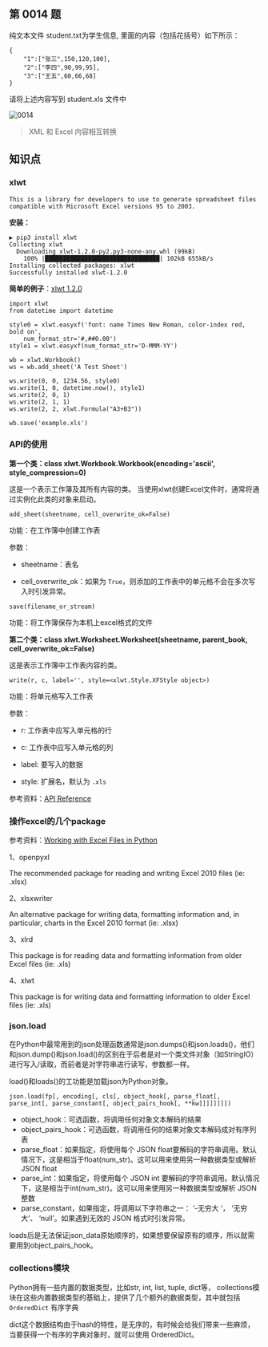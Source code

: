 ## 第 0014 题

纯文本文件 student.txt为学生信息, 里面的内容（包括花括号）如下所示：

```
{
	"1":["张三",150,120,100],
	"2":["李四",90,99,95],
	"3":["王五",60,66,68]
}
```

请将上述内容写到 student.xls 文件中

![0014](http://oow6unnib.bkt.clouddn.com/show-me-the-code-0014.jpeg)

>XML 和 Excel 内容相互转换

## 知识点

### xlwt

```
This is a library for developers to use to generate spreadsheet files compatible with Microsoft Excel versions 95 to 2003.
```

**安装：**

```
▶ pip3 install xlwt
Collecting xlwt
  Downloading xlwt-1.2.0-py2.py3-none-any.whl (99kB)
    100% |████████████████████████████████| 102kB 655kB/s
Installing collected packages: xlwt
Successfully installed xlwt-1.2.0
```

**简单的例子**：[xlwt 1.2.0](https://pypi.python.org/pypi/xlwt)

```
import xlwt
from datetime import datetime

style0 = xlwt.easyxf('font: name Times New Roman, color-index red, bold on',
    num_format_str='#,##0.00')
style1 = xlwt.easyxf(num_format_str='D-MMM-YY')

wb = xlwt.Workbook()
ws = wb.add_sheet('A Test Sheet')

ws.write(0, 0, 1234.56, style0)
ws.write(1, 0, datetime.now(), style1)
ws.write(2, 0, 1)
ws.write(2, 1, 1)
ws.write(2, 2, xlwt.Formula("A3+B3"))

wb.save('example.xls')
```

### API的使用

**第一个类：class xlwt.Workbook.Workbook(encoding='ascii', style_compression=0)**

这是一个表示工作簿及其所有内容的类。 当使用xlwt创建Excel文件时，通常将通过实例化此类的对象来启动。

```
add_sheet(sheetname, cell_overwrite_ok=False)
```

功能：在工作簿中创建工作表

参数：

- sheetname：表名

- cell_overwrite_ok：如果为 `True`，则添加的工作表中的单元格不会在多次写入时引发异常。

```
save(filename_or_stream)
```

功能：将工作簿保存为本机上excel格式的文件

**第二个类：class xlwt.Worksheet.Worksheet(sheetname, parent_book, cell_overwrite_ok=False)**

这是表示工作簿中工作表内容的类。

```
write(r, c, label='', style=<xlwt.Style.XFStyle object>)
```

功能：将单元格写入工作表

参数：

- r: 工作表中应写入单元格的行

- c: 工作表中应写入单元格的列

- label: 要写入的数据

- style: 扩展名，默认为 `.xls`

参考资料：[API Reference](http://xlwt.readthedocs.io/en/latest/api.html)

### 操作excel的几个package

参考资料：[Working with Excel Files in Python](http://www.python-excel.org/)

1、openpyxl

The recommended package for reading and writing Excel 2010 files (ie: .xlsx)

2、xlsxwriter

An alternative package for writing data, formatting information and, in particular, charts in the Excel 2010 format (ie: .xlsx)

3、xlrd

This package is for reading data and formatting information from older Excel files (ie: .xls)

4、xlwt

This package is for writing data and formatting information to older Excel files (ie: .xls)

### json.load

在Python中最常用到的json处理函数通常是json.dumps()和json.loads()，他们和json.dump()和json.load()的区别在于后者是对一个类文件对象（如StringIO）进行写入/读取，而前者是对字符串进行读写，参数都一样。

load()和loads()的工功能是加载json为Python对象。

```
json.load(fp[, encoding[, cls[, object_hook[, parse_float[, parse_int[, parse_constant[, object_pairs_hook[, **kw]]]]]]]])

```
- object_hook：可选函数，将调用任何对象文本解码的结果 
- object_pairs_hook：可选函数，将调用任何的结果对象文本解码成对有序列表 
- parse_float：如果指定，将使用每个 JSON float要解码的字符串调用。默认情况下，这是相当于float(num_str)。这可以用来使用另一种数据类型或解析 JSON float 
- parse_int：如果指定，将使用每个 JSON int 要解码的字符串调用。默认情况下，这是相当于int(num_str)。这可以用来使用另一种数据类型或解析 JSON 整数 
- parse_constant，如果指定，将调用以下字符串之一： ‘-无穷大 ‘， ‘无穷大’、 ‘null’。如果遇到无效的 JSON 格式时引发异常。

loads后是无法保证json_data原始顺序的，如果想要保留原有的顺序，所以就需要用到object_pairs_hook。

### collections模块

Python拥有一些内置的数据类型，比如str, int, list, tuple, dict等， collections模块在这些内置数据类型的基础上，提供了几个额外的数据类型，其中就包括 `OrderedDict` 有序字典

dict这个数据结构由于hash的特性，是无序的，有时候会给我们带来一些麻烦，当要获得一个有序的字典对象时，就可以使用 OrderedDict。

